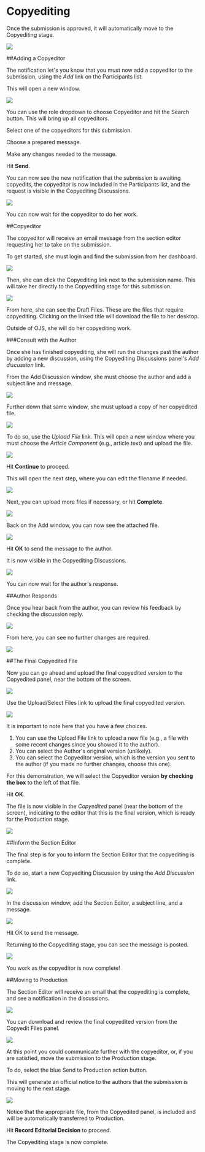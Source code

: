 # Copyediting

Once the submission is approved, it will automatically move to the Copyediting stage.

![](learning-ojs-3-ed-copyediting.png)

##Adding a Copyeditor

The notification let's you know that you must now add a copyeditor to the submission, using the *Add* link on the Participants list.

This will open a new window.

![](learning-ojs-3-ed-copyediting-add.png)

You can use the role dropdown to choose Copyeditor and hit the Search button. This will bring up all copyeditors.

Select one of the copyeditors for this submission.

Choose a prepared message.

Make any changes needed to the message.

Hit **Send**.

You can now see the new notification that the submission is awaiting copyedits, the copyeditor is now included in the Participants list, and the request is visible in the Copyediting Discussions.

![](learning-ojs-3-ed-copyediting-add-dash.png)

You can now wait for the copyeditor to do her work.

##Copyeditor

The copyeditor will receive an email message from the section editor requesting her to take on the submission.

To get started, she must login and find the submission from her dashboard.

![](learning-ojs-3-ce-dash.png)

Then, she can click the Copyediting link next to the submission name. This will take her directly to the Copyediting stage for this submission.

![](learning-ojs-3-ce-submission.png)

From here, she can see the Draft Files. These are the files that require copyediting. Clicking on the linked title will download the file to her desktop.

Outside of OJS, she will do her copyediting work. 

###Consult with the Author

Once she has finished copyediting, she will run the changes past the author by adding a new discussion, using the Copyediting Discussions panel's *Add discussion* link.

From the Add Discussion window, she must choose the author and add a subject line and message.

![](learning-ojs-3-ce-add-discussion.png)

Further down that same window, she must upload a copy of her copyedited file.

![](learning-ojs-3-ce-add-discussion2.png)

To do so, use the *Upload File* link. This will open a new window where you must choose the *Article Component* (e.g., article text) and upload the file.

![](learning-ojs-3-ce-upload1.png)

Hit **Continue** to proceed.

This will open the next step, where you can edit the filename if needed.

![](learning-ojs-3-ce-upload2.png)

Next, you can upload more files if necessary, or hit **Complete**.

![](learning-ojs-3-ce-upload3.png)

Back on the Add window, you can now see the attached file.

![](learning-ojs-3-ce-upload4.png)

Hit **OK** to send the message to the author.

It is now visible in the Copyediting Discussions.

![](learning-ojs-3-ce-discussion.png)

You can now wait for the author's response.

##Author Responds

Once you hear back from the author, you can review his feedback by checking the discussion reply.

![](learning-ojs-3-se-author-copyedits.png)

From here, you can see no further changes are required.

![](learning-ojs-3-se-author-copyedits-reply.png)


##The Final Copyedited File

Now you can go ahead and upload the final copyedited version to the Copyedited panel, near the bottom of the screen.

![](learning-ojs-3-ce-copyedited.png)

Use the Upload/Select Files link to upload the final copyedited version.

![](learning-ojs-3-ce-copyedited-upload-select.png)

It is important to note here that you have a few choices.

1. You can use the Upload File link to upload a new file (e.g., a file with some recent changes since you showed it to the author).
2. You can select the Author's original version (unlikely).
3. You can select the Copyeditor version, which is the version you sent to the author (if you made no further changes, choose this one).

For this demonstration, we will select the Copyeditor version **by checking the box** to the left of that file.

Hit **OK**.

The file is now visible in the *Copyedited* panel (near the bottom of the screen), indicating to the editor that this is the final version, which is ready for the Production stage.

![](learning-ojs-3-ce-copyedited2.png)

##Inform the Section Editor

The final step is for you to inform the Section Editor that the copyediting is complete.

To do so, start a new Copyediting Discussion by using the *Add Discussion* link.

![](learning-ojs-3-ce-copyedited-final.png)

In the discussion window, add the Section Editor, a subject line, and a message.

![](learning-ojs-3-ce-copyedited-discussion.png)

Hit OK to send the message.

Returning to the Copyediting stage, you can see the message is posted.

![](learning-ojs-3-ce-copyedited-done.png)

You work as the copyeditor is now complete!

##Moving to Production

The Section Editor will receive an email that the copyediting is complete, and see a notification in the discussions.

![](learning-ojs-3-se-copyedited-dash.png)

You can download and review the final copyedited version from the Copyedit Files panel.

![](learning-ojs-3-se-copyedited-files.png)

At this point you could communicate further with the copyeditor, or, if you are satisfied, move the submission to the Production stage.

To do, select the blue Send to Production action button.

This will generate an official notice to the authors that the submission is moving to the next stage.

![](learning-ojs-3-se-send-to-production.png)

Notice that the appropriate file, from the Copyedited panel, is included and will be automatically transferred to Production.

Hit **Record Editorial Decision** to proceed.

The Copyediting stage is now complete.

